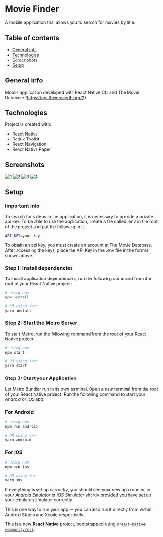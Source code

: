 # Movie Finder
A mobile application that allows you to search for movies by title.

## Table of contents
* [General info](#general-info)
* [Technologies](#technologies)
* [Screenshots](#screenshots)
* [Setup](#setup)

## General info
Mobile application developed with React Native CLI and The Movie Database (https://api.themoviedb.org/3)

## Technologies
Project is created with:
* React Native
* Redux Toolkit
* React Navigation
* React Native Paper

## Screenshots

![1](https://github.com/WojtekBoman/MovieFinder/assets/47774969/1f62e069-38ae-44ca-91b3-46c3682d144e)
![2](https://github.com/WojtekBoman/MovieFinder/assets/47774969/c403aac6-612d-4b88-800f-b2ea71d7b71e)
![3](https://github.com/WojtekBoman/MovieFinder/assets/47774969/87852591-af9d-474b-b6c1-31fdb254704d)
![4](https://github.com/WojtekBoman/MovieFinder/assets/47774969/324b7b68-0d64-4fb4-af0e-bca92aaabbf1)

## Setup

### Important info
To search for videos in the application, it is necessary to provide a private api key. To be able to use the application, create a file called .env in the root of the project and put the following in it.
```bash
API_KEY=your_key
```
To obtain an api key, you must create an account at The Movie Database. After accessing the keys, place the API Key in the .env file in the format shown above.

### Step 1: Install dependencies

To install application dependencies, run the following command from the _root_ of your React Native project:

```bash
# using npm
npm install

# OR using Yarn
yarn install
```

### Step 2: Start the Metro Server

To start Metro, run the following command from the _root_ of your React Native project:

```bash
# using npm
npm start

# OR using Yarn
yarn start
```

### Step 3: Start your Application

Let Metro Bundler run in its _own_ terminal. Open a _new_ terminal from the _root_ of your React Native project. Run the following command to start your _Android_ or _iOS_ app:

### For Android

```bash
# using npm
npm run android

# OR using Yarn
yarn android
```

### For iOS

```bash
# using npm
npm run ios

# OR using Yarn
yarn ios
```

If everything is set up _correctly_, you should see your new app running in your _Android Emulator_ or _iOS Simulator_ shortly provided you have set up your emulator/simulator correctly.

This is one way to run your app — you can also run it directly from within Android Studio and Xcode respectively.

This is a new [**React Native**](https://reactnative.dev) project, bootstrapped using [`@react-native-community/cli`](https://github.com/react-native-community/cli).

